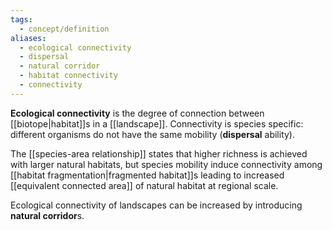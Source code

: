 ```yaml
---
tags:
  - concept/definition
aliases:
  - ecological connectivity
  - dispersal
  - natural corridor
  - habitat connectivity
  - connectivity
---
```

**Ecological connectivity** is the degree of connection between [[biotope|habitat]]s in a [[landscape]]. Connectivity is species specific: different organisms do not have the same mobility (**dispersal** ability).

The [[species-area relationship]] states that higher richness is achieved with larger natural habitats, but species mobility induce connectivity among [[habitat fragmentation|fragmented habitat]]s leading to increased [[equivalent connected area]] of natural habitat at regional scale.

Ecological connectivity of landscapes can be increased by introducing **natural corridor**s.